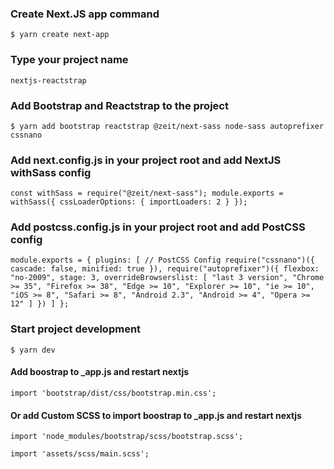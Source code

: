 ### Create Next.JS app command

`$ yarn create next-app`

### Type your project name

`nextjs-reactstrap`

### Add Bootstrap and Reactstrap to the project

`$ yarn add bootstrap reactstrap @zeit/next-sass node-sass autoprefixer cssnano`

### Add next.config.js in your project root and add NextJS withSass config

`const withSass = require("@zeit/next-sass"); module.exports = withSass({ cssLoaderOptions: { importLoaders: 2 } });`

### Add postcss.config.js in your project root and add PostCSS config

`module.exports = { plugins: [ // PostCSS Config require("cssnano")({ cascade: false, minified: true }), require("autoprefixer")({ flexbox: "no-2009", stage: 3, overrideBrowserslist: [ "last 3 version", "Chrome >= 35", "Firefox >= 38", "Edge >= 10", "Explorer >= 10", "ie >= 10", "iOS >= 8", "Safari >= 8", "Android 2.3", "Android >= 4", "Opera >= 12" ] }) ] };`

### Start project development

`$ yarn dev`

#### Add boostrap to \_app.js and restart nextjs

`import 'bootstrap/dist/css/bootstrap.min.css';`

#### Or add Custom SCSS to import boostrap to \_app.js and restart nextjs

`import 'node_modules/bootstrap/scss/bootstrap.scss';`

`import 'assets/scss/main.scss';`
